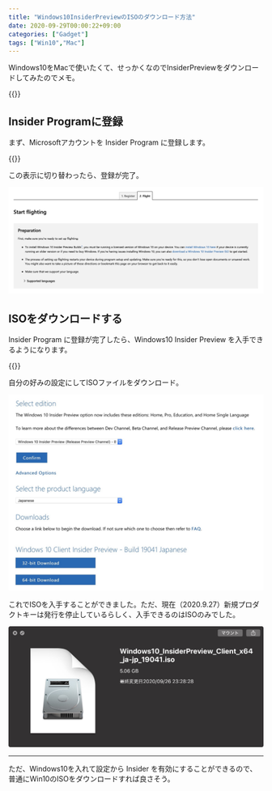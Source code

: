 ```yaml
---
title: "Windows10InsiderPreviewのISOのダウンロード方法"
date: 2020-09-29T00:00:22+09:00
categories: ["Gadget"]
tags: ["Win10","Mac"]
---
```

Windows10をMacで使いたくて、せっかくなのでInsiderPreviewをダウンロードしてみたのでメモ。

{{<ad>}}

## Insider Programに登録

まず、Microsoftアカウントを Insider Program に登録します。

{{<blogcard url="https://insider.windows.com/en-us/register">}}

この表示に切り替わったら、登録が完了。

![](../../../images/get-win10insider-1.jpg)

## ISOをダウンロードする

Insider Program に登録が完了したら、Windows10 Insider Preview を入手できるようになります。

{{<blogcard url="https://www.microsoft.com/en-us/software-download/windowsinsiderpreviewadvanced#SoftwareDownload_EditionSelection">}}

自分の好みの設定にしてISOファイルをダウンロード。

![](../../../images/get-win10insider-2.jpg)

これでISOを入手することができました。ただ、現在（2020.9.27）新規プロダクトキーは発行を停止しているらしく、入手できるのはISOのみでした。

![](../../../images/get-win10insider-3.jpg)

***

ただ、Windows10を入れて設定から Insider を有効にすることができるので、普通にWin10のISOをダウンロードすれば良さそう。